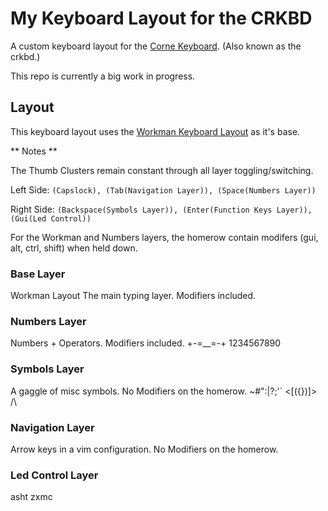 # My Keyboard Layout for the CRKBD

A custom keyboard layout for the [Corne Keyboard](https://github.com/foostan/crkbd/). (Also known as the crkbd.)

This repo is currently a big work in progress.

## Layout

This keyboard layout uses the [Workman Keyboard Layout](https://workmanlayout.org) as it's base.

** Notes **

The Thumb Clusters remain constant through all layer toggling/switching.

Left Side: `(Capslock), (Tab(Navigation Layer)), (Space(Numbers Layer))`

Right Side: `(Backspace(Symbols Layer)), (Enter(Function Keys Layer)), (Gui(Led Control))`

For the Workman and Numbers layers, the homerow contain modifers (gui, alt, ctrl, shift) when held down. 

### Base Layer
Workman Layout
The main typing layer.
Modifiers included.

### Numbers Layer
Numbers + Operators.
Modifiers included.
+-=__=-+
1234567890

### Symbols Layer
A gaggle of misc symbols.
No Modifiers on the homerow.
~#":|?;'`
<[({})]>
/\

### Navigation Layer
Arrow keys in a vim configuration.
No Modifiers on the homerow.

### Led Control Layer
asht
zxmc
